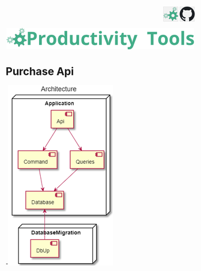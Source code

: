 <!--Category:Powershell--> 
 <p align="right">
    <a href="http://productivitytools.tech/XXX/"><img src="Images/Header/ProductivityTools_green_40px_2.png" /><a> 
    <a href="https://github.com/pwujczyk/ProductivityTools.Purchases.Api"><img src="Images/Header/Github_border_40px.png" /></a>
</p>
<p align="center">
    <a href="http://productivitytools.tech/">
        <img src="Images/Header/LogoTitle_green_500px.png" />
    </a>
</p>

# Purchase Api



<!--more-->

<!--og-image-->
-![Architecture](Images/Architecture.png)

